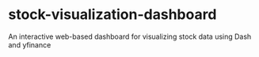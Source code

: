 # stock-visualization-dashboard
An interactive web-based dashboard for visualizing stock data using Dash and yfinance
